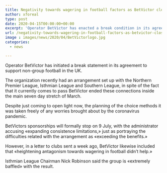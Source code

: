 ```yaml
---
title: Negativity towards wagering in football factors as BetVictor closes non-alliance sponsorship
author: xforeal 
type: post
date: 2020-04-15T00:00:00+00:00
excerpt: 'Operator BetVictor has enacted a break condition in its agreement to support non-association football in the UK '
url: /negativity-towards-wagering-in-football-factors-as-betvictor-closes-non-alliance-sponsorship/
image : images/news/2020/04/BetVictorlogo.jpg
categories:
  - news

---
```

Operator BetVictor has initiated a break statement in its agreement to support non-group football in the UK. 

The organization recently had an arrangement set up with the Northern Premier League, Isthmian League and Southern League, in spite of the fact that it currently comes to pass BetVictor ended these connections inside the main seven day stretch of March. 

Despite just coming to open light now, the planning of the choice methods it was taken freely of any worries brought about by the coronavirus pandemic. 

BetVictors sponsorships will formally stop on 9 July, with the administrator accusing &#171;expanding consistence limitations,&#187; just as portraying the difficulties related with the arrangement as &#171;exceeding the benefits.&#187; 

However, in a letter to clubs sent a week ago, BetVictor likewise included that &#171;heightening antagonism towards wagering in football didn&#8217;t help.&#187; 

Isthmian League Chairman Nick Robinson said the group is &#171;extremely baffled&#187; with the result.